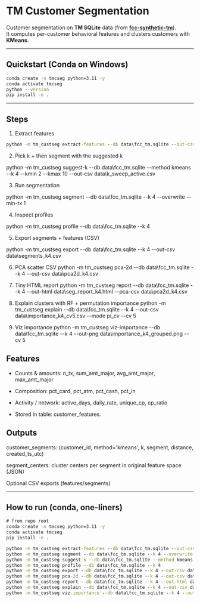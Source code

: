 # TM Customer Segmentation

Customer segmentation on **TM SQLite** data (from <a href="https://github.com/SKR35/FCC-Synthetic-TM" target="_blank" rel="noopener noreferrer">**fcc-synthetic-tm**</a>).  
It computes per-customer behavioral features and clusters customers with **KMeans**.

---

## Quickstart (Conda on Windows)

~~~bat
conda create -n tmcseg python=3.11 -y
conda activate tmcseg
python --version
pip install -e .
~~~

---

## Steps

1) Extract features

~~~bat
python -m tm_custseg extract-features --db data\fcc_tm.sqlite --out-csv data\customer_features.csv
~~~

2) Pick k + then segment with the suggested k

python -m tm_custseg suggest-k --db data\fcc_tm.sqlite --method kmeans --k 4 --kmin 2 --kmax 10 --out-csv data\k_sweep_active.csv

3) Run segmentation

python -m tm_custseg segment --db data\fcc_tm.sqlite --k 4 --overwrite --min-tx 1

4) Inspect profiles

python -m tm_custseg profile --db data\fcc_tm.sqlite --k 4

5) Export segments + features (CSV)

python -m tm_custseg export --db data\fcc_tm.sqlite --k 4 --out-csv data\segments_k4.csv

6) PCA scatter CSV
python -m tm_custseg pca-2d --db data\fcc_tm.sqlite --k 4 --out-csv data\pca2d_k4.csv

7) Tiny HTML report
python -m tm_custseg report --db data\fcc_tm.sqlite --k 4 --out-html data\seg_report_k4.html --pca-csv data\pca2d_k4.csv

8) Explain clusters with RF + permutation importance
python -m tm_custseg explain --db data\fcc_tm.sqlite --k 4 --out-csv data\importance_k4_cv5.csv --mode pi_cv --cv 5

9) Viz importance
python -m tm_custseg viz-importance --db data\fcc_tm.sqlite --k 4 --out-png data\importance_k4_grouped.png --cv 5

## Features

- Counts & amounts: n_tx, sum_amt_major, avg_amt_major, max_amt_major

- Composition: pct_card, pct_atm, pct_cash, pct_in

- Activity / network: active_days, daily_rate, unique_cp, cp_ratio

- Stored in table: customer_features.

## Outputs

customer_segments: (customer_id, method='kmeans', k, segment, distance, created_ts_utc)

segment_centers: cluster centers per segment in original feature space (JSON)

Optional CSV exports (features/segments)

---

## How to run (conda, one-liners)

```bat
# from repo root
conda create -n tmcseg python=3.11 -y
conda activate tmcseg
pip install -e .

python -m tm_custseg extract-features --db data\fcc_tm.sqlite --out-csv data\customer_features.csv
python -m tm_custseg segment --db data\fcc_tm.sqlite --k 4 --overwrite --min-tx 1
python -m tm_custseg suggest-k --db data\fcc_tm.sqlite --method kmeans --k 4 --kmin 2 --kmax 10 --out-csv data\k_sweep_active.csv
python -m tm_custseg profile --db data\fcc_tm.sqlite --k 4
python -m tm_custseg export --db data\fcc_tm.sqlite --k 4 --out-csv data\segments_k4.csv
python -m tm_custseg pca-2d --db data\fcc_tm.sqlite --k 4 --out-csv data\pca2d_k4.csv
python -m tm_custseg report --db data\fcc_tm.sqlite --k 4 --out-html data\seg_report_k4.html --pca-csv data\pca2d_k4.csv
python -m tm_custseg explain --db data\fcc_tm.sqlite --k 4 --out-csv data\importance_k4_cv5.csv --mode pi_cv --cv 5
python -m tm_custseg viz-importance --db data\fcc_tm.sqlite --k 4 --out-png data\importance_k4_grouped.png --cv 5
```